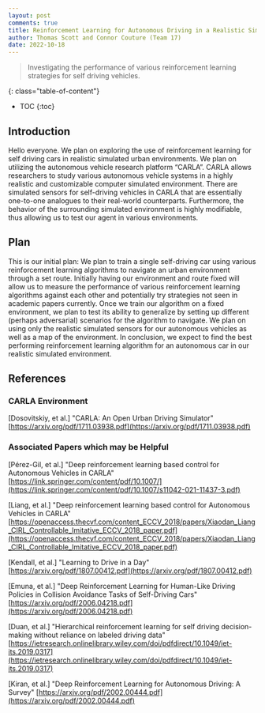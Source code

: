 ```yaml
---
layout: post
comments: true
title: Reinforcement Learning for Autonomous Driving in a Realistic Simulated Urban Environment
author: Thomas Scott and Connor Couture (Team 17)
date: 2022-10-18
---
```



> Investigating the performance of various reinforcement learning strategies for self driving vehicles.

<!--more-->
{: class="table-of-content"}
* TOC
{:toc}

## Introduction
Hello everyone. We plan on exploring the use of reinforcement learning for self driving cars in realistic simulated urban environments. We plan on utilizing the autonomous vehicle research platform “CARLA”. CARLA allows researchers to study various autonomous vehicle systems in a highly realistic and customizable computer simulated environment. There are simulated sensors for self-driving vehicles in CARLA that are essentially one-to-one analogues to their real-world counterparts. Furthermore, the behavior of the surrounding simulated environment is highly modifiable, thus allowing us to test our agent in various environments. 

## Plan
This is our initial plan: We plan to train a single self-driving car using various reinforcement learning algorithms to navigate an urban environment through a set route. Initially having our environment and route fixed will allow us to measure the performance of various reinforcement learning algorithms against each other and potentially try strategies not seen in academic papers currently. Once we train our algorithm on a fixed environment, we plan to test its ability to generalize by setting up different (perhaps adversarial) scenarios for the algorithm to navigate. We plan on using only the realistic simulated sensors for our autonomous vehicles as well as a map of the environment. In conclusion, we expect to find the best performing reinforcement learning algorithm for an autonomous car in our realistic simulated environment.



## References
### CARLA Environment
[Dosovitskiy, et al.] "CARLA: An Open Urban Driving Simulator" [https://arxiv.org/pdf/1711.03938.pdf](https://arxiv.org/pdf/1711.03938.pdf)

### Associated Papers which may be Helpful
[Pérez-Gil, et al.] "Deep reinforcement learning based control for Autonomous Vehicles in CARLA" [https://link.springer.com/content/pdf/10.1007/](https://link.springer.com/content/pdf/10.1007/s11042-021-11437-3.pdf)  

[Liang, et al.] "Deep reinforcement learning based control for Autonomous Vehicles in CARLA" [https://openaccess.thecvf.com/content_ECCV_2018/papers/Xiaodan_Liang_CIRL_Controllable_Imitative_ECCV_2018_paper.pdf](https://openaccess.thecvf.com/content_ECCV_2018/papers/Xiaodan_Liang_CIRL_Controllable_Imitative_ECCV_2018_paper.pdf)

[Kendall, et al.] "Learning to Drive in a Day" [https://arxiv.org/pdf/1807.00412.pdf](https://arxiv.org/pdf/1807.00412.pdf)

[Emuna, et al.] "Deep Reinforcement Learning for Human-Like Driving Policies in Collision Avoidance Tasks of Self-Driving Cars" [https://arxiv.org/pdf/2006.04218.pdf](https://arxiv.org/pdf/2006.04218.pdf)

[Duan, et al.] "Hierarchical reinforcement learning for self driving decision-making without reliance on labeled driving data" [https://ietresearch.onlinelibrary.wiley.com/doi/pdfdirect/10.1049/iet-its.2019.0317](https://ietresearch.onlinelibrary.wiley.com/doi/pdfdirect/10.1049/iet-its.2019.0317)

[Kiran, et al.] "Deep Reinforcement Learning for Autonomous Driving: A Survey" [https://arxiv.org/pdf/2002.00444.pdf](https://arxiv.org/pdf/2002.00444.pdf)
